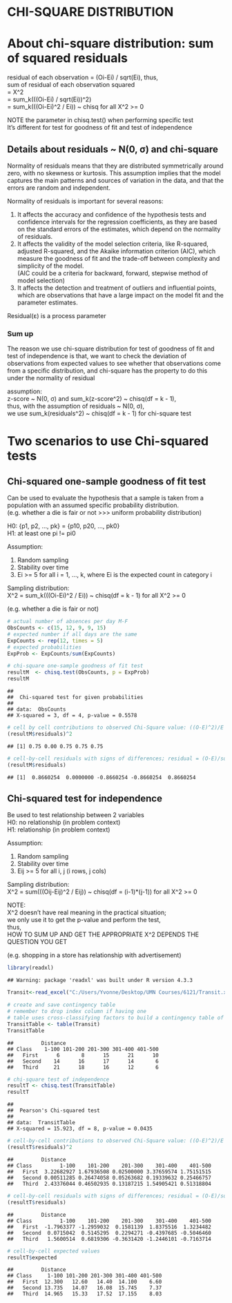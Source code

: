 CHI-SQUARE DISTRIBUTION
================

# About chi-square distribution: sum of squared residuals

residual of each observation = (Oi-Ei) / sqrt(Ei), thus,  
sum of residual of each observation squared  
= X^2  
= sum_k(((Oi-Ei) / sqrt(Ei))^2)  
= sum_k(((Oi-Ei)^2 / Ei)) ~ chisq for all X^2 \>= 0

NOTE the parameter in chisq.test() when performing specific test  
It’s different for test for goodness of fit and test of independence

## Details about residuals ~ N(0, σ) and chi-square

Normality of residuals means that they are distributed symmetrically
around zero, with no skewness or kurtosis. This assumption implies that
the model captures the main patterns and sources of variation in the
data, and that the errors are random and independent.

Normality of residuals is important for several reasons:  
1. It affects the accuracy and confidence of the hypothesis tests and
confidence intervals for the regression coefficients, as they are based
on the standard errors of the estimates, which depend on the normality
of residuals.  
2. It affects the validity of the model selection criteria, like
R-squared, adjusted R-squared, and the Akaike information criterion
(AIC), which measure the goodness of fit and the trade-off between
complexity and simplicity of the model.  
(AIC could be a criteria for backward, forward, stepwise method of model
selection)  
3. It affects the detection and treatment of outliers and influential
points, which are observations that have a large impact on the model fit
and the parameter estimates.

Residual(ε) is a process parameter

### Sum up

The reason we use chi-square distribution for test of goodness of fit
and test of independence is that, we want to check the deviation of
observations from expected values to see whether that observations come
from a specific distribution, and chi-square has the property to do this
under the normality of residual

assumption:  
z-score ~ N(0, σ) and sum_k(z-score^2) ~ chisq(df = k - 1),  
thus, with the assumption of residuals ~ N(0, σ),  
we use sum_k(residuals^2) ~ chisq(df = k - 1) for chi-square test

# Two scenarios to use Chi-squared tests

## Chi-squared one-sample goodness of fit test

Can be used to evaluate the hypothesis that a sample is taken from a
population with an assumed specific probability distribution.  
(e.g. whether a die is fair or not \>\>\> uniform probability
distribution)

H0: {p1, p2, …, pk} = {p10, p20, …, pk0}  
H1: at least one pi != pi0

Assumption:  
1. Random sampling  
2. Stability over time  
3. Ei \>= 5 for all i = 1, …, k, where Ei is the expected count in
category i  

Sampling distribution:  
X^2 = sum_k(((Oi-Ei)^2 / Ei)) ~ chisq(df = k - 1) for all X^2 \>= 0

(e.g. whether a die is fair or not)

``` r
# actual number of absences per day M-F
ObsCounts <- c(15, 12, 9, 9, 15)
# expected number if all days are the same
ExpCounts <- rep(12, times = 5)
# expected probabilities
ExpProb <- ExpCounts/sum(ExpCounts)

# chi-square one-sample goodness of fit test 
resultM  <- chisq.test(ObsCounts, p = ExpProb)
resultM
```

    ## 
    ##  Chi-squared test for given probabilities
    ## 
    ## data:  ObsCounts
    ## X-squared = 3, df = 4, p-value = 0.5578

``` r
# cell by cell contributions to observed Chi-Square value: ((O-E)^2)/E
(resultM$residuals)^2
```

    ## [1] 0.75 0.00 0.75 0.75 0.75

``` r
# cell-by-cell residuals with signs of differences; residual = (O-E)/sqrt(E)
(resultM$residuals)
```

    ## [1]  0.8660254  0.0000000 -0.8660254 -0.8660254  0.8660254

## Chi-squared test for independence

Be used to test relationship between 2 variables  
H0: no relationship (in problem context)  
H1: relationship (in problem context)

Assumption:  
1. Random sampling  
2. Stability over time  
3. Eij \>= 5 for all i, j (i rows, j cols)

Sampling distribution:  
X^2 = sum(((Oij-Eij)^2 / Eij)) ~ chisq(df = (i-1)\*(j-1)) for all X^2
\>= 0

NOTE:  
X^2 doesn’t have real meaning in the practical situation;  
we only use it to get the p-value and perform the test,  
thus,  
HOW TO SUM UP AND GET THE APPROPRIATE X^2 DEPENDS THE QUESTION YOU GET

(e.g. shopping in a store has relationship with advertisement)

``` r
library(readxl)
```

    ## Warning: package 'readxl' was built under R version 4.3.3

``` r
Transit<-read_excel("C:/Users/Yvonne/Desktop/UMN Courses/6121/Transit.xlsx", na="NA", col_names = TRUE)

# create and save contingency table
# remember to drop index column if having one
# table uses cross-classifying factors to build a contingency table of the counts at each combination of factor levels
TransitTable <- table(Transit)
TransitTable
```

    ##         Distance
    ## Class    1-100 101-200 201-300 301-400 401-500
    ##   First      6       8      15      21      10
    ##   Second    14      16      17      14       6
    ##   Third     21      18      16      12       6

``` r
# chi-square test of independence
resultT <- chisq.test(TransitTable)
resultT
```

    ## 
    ##  Pearson's Chi-squared test
    ## 
    ## data:  TransitTable
    ## X-squared = 15.923, df = 8, p-value = 0.0435

``` r
# cell-by-cell contributions to observed Chi-Square value: ((O-E)^2)/E
(resultT$residuals)^2
```

    ##         Distance
    ## Class         1-100    101-200    201-300    301-400    401-500
    ##   First  3.22682927 1.67936508 0.02500000 3.37659574 1.75151515
    ##   Second 0.00511285 0.26474058 0.05263682 0.19339632 0.25466757
    ##   Third  2.43376044 0.46502935 0.13187215 1.54905421 0.51318804

``` r
# cell-by-cell residuals with signs of differences; residual = (O-E)/sqrt(E)
(resultT$residuals)
```

    ##         Distance
    ## Class         1-100    101-200    201-300    301-400    401-500
    ##   First  -1.7963377 -1.2959032  0.1581139  1.8375516  1.3234482
    ##   Second  0.0715042  0.5145295  0.2294271 -0.4397685 -0.5046460
    ##   Third   1.5600514  0.6819306 -0.3631420 -1.2446101 -0.7163714

``` r
# cell-by-cell expected values
resultT$expected
```

    ##         Distance
    ## Class     1-100 101-200 201-300 301-400 401-500
    ##   First  12.300   12.60   14.40  14.100    6.60
    ##   Second 13.735   14.07   16.08  15.745    7.37
    ##   Third  14.965   15.33   17.52  17.155    8.03
